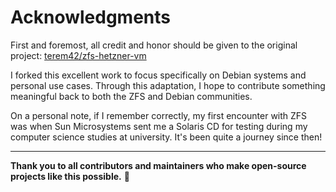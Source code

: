 # Acknowledgments

First and foremost, all credit and honor should be given to the original project: [terem42/zfs-hetzner-vm](https://github.com/terem42/zfs-hetzner-vm)

I forked this excellent work to focus specifically on Debian systems and personal use cases. Through this adaptation, I hope to contribute something meaningful back to both the ZFS and Debian communities.

On a personal note, if I remember correctly, my first encounter with ZFS was when Sun Microsystems sent me a Solaris CD for testing during my computer science studies at university. It's been quite a journey since then!

---

**Thank you to all contributors and maintainers who make open-source projects like this possible.** 🙏

